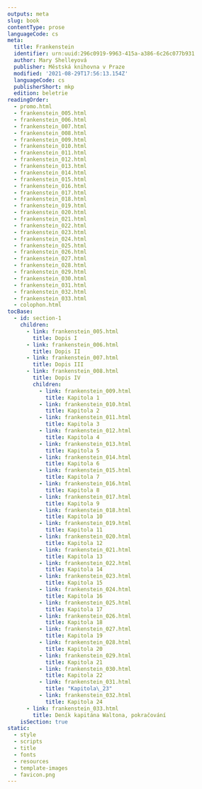 ```yaml
---
outputs: meta
slug: book
contentType: prose
languageCode: cs
meta:
  title: Frankenstein
  identifier: urn:uuid:296c0919-9963-415a-a386-6c26c077b931
  author: Mary Shelleyová
  publisher: Městská knihovna v Praze
  modified: '2021-08-29T17:56:13.154Z'
  languageCode: cs
  publisherShort: mkp
  edition: beletrie
readingOrder:
  - promo.html
  - frankenstein_005.html
  - frankenstein_006.html
  - frankenstein_007.html
  - frankenstein_008.html
  - frankenstein_009.html
  - frankenstein_010.html
  - frankenstein_011.html
  - frankenstein_012.html
  - frankenstein_013.html
  - frankenstein_014.html
  - frankenstein_015.html
  - frankenstein_016.html
  - frankenstein_017.html
  - frankenstein_018.html
  - frankenstein_019.html
  - frankenstein_020.html
  - frankenstein_021.html
  - frankenstein_022.html
  - frankenstein_023.html
  - frankenstein_024.html
  - frankenstein_025.html
  - frankenstein_026.html
  - frankenstein_027.html
  - frankenstein_028.html
  - frankenstein_029.html
  - frankenstein_030.html
  - frankenstein_031.html
  - frankenstein_032.html
  - frankenstein_033.html
  - colophon.html
tocBase:
  - id: section-1
    children:
      - link: frankenstein_005.html
        title: Dopis I
      - link: frankenstein_006.html
        title: Dopis II
      - link: frankenstein_007.html
        title: Dopis III
      - link: frankenstein_008.html
        title: Dopis IV
        children:
          - link: frankenstein_009.html
            title: Kapitola 1
          - link: frankenstein_010.html
            title: Kapitola 2
          - link: frankenstein_011.html
            title: Kapitola 3
          - link: frankenstein_012.html
            title: Kapitola 4
          - link: frankenstein_013.html
            title: Kapitola 5
          - link: frankenstein_014.html
            title: Kapitola 6
          - link: frankenstein_015.html
            title: Kapitola 7
          - link: frankenstein_016.html
            title: Kapitola 8
          - link: frankenstein_017.html
            title: Kapitola 9
          - link: frankenstein_018.html
            title: Kapitola 10
          - link: frankenstein_019.html
            title: Kapitola 11
          - link: frankenstein_020.html
            title: Kapitola 12
          - link: frankenstein_021.html
            title: Kapitola 13
          - link: frankenstein_022.html
            title: Kapitola 14
          - link: frankenstein_023.html
            title: Kapitola 15
          - link: frankenstein_024.html
            title: Kapitola 16
          - link: frankenstein_025.html
            title: Kapitola 17
          - link: frankenstein_026.html
            title: Kapitola 18
          - link: frankenstein_027.html
            title: Kapitola 19
          - link: frankenstein_028.html
            title: Kapitola 20
          - link: frankenstein_029.html
            title: Kapitola 21
          - link: frankenstein_030.html
            title: Kapitola 22
          - link: frankenstein_031.html
            title: "Kapitola\_23"
          - link: frankenstein_032.html
            title: Kapitola 24
      - link: frankenstein_033.html
        title: Deník kapitána Waltona, pokračování
    isSection: true
static:
  - style
  - scripts
  - title
  - fonts
  - resources
  - template-images
  - favicon.png
---
```

